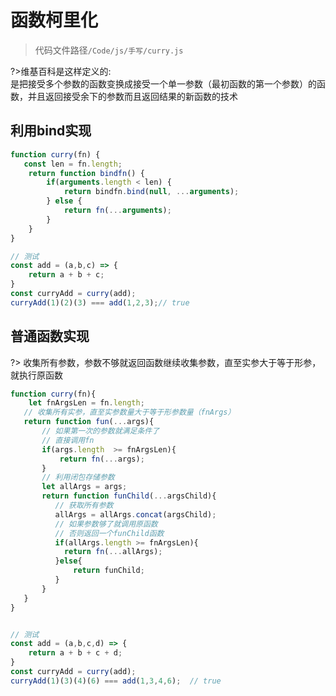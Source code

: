 # 函数柯里化
> 代码文件路径`/Code/js/手写/curry.js`   
   
?>维基百科是这样定义的:  
   是把接受多个参数的函数变换成接受一个单一参数（最初函数的第一个参数）的函数，并且返回接受余下的参数而且返回结果的新函数的技术
## 利用bind实现
```js
function curry(fn) {
   const len = fn.length;
    return function bindfn() {  
        if(arguments.length < len) {
            return bindfn.bind(null, ...arguments); 
        } else {
            return fn(...arguments);
        }
    }
}

// 测试
const add = (a,b,c) => {
    return a + b + c;
}
const curryAdd = curry(add);
curryAdd(1)(2)(3) === add(1,2,3);// true
```


## 普通函数实现
?> 收集所有参数，参数不够就返回函数继续收集参数，直至实参大于等于形参，就执行原函数
```js
function curry(fn){
    let fnArgsLen = fn.length;
   // 收集所有实参，直至实参数量大于等于形参数量（fnArgs）
   return function fun(...args){
       // 如果第一次的参数就满足条件了
       // 直接调用fn   
       if(args.length  >= fnArgsLen){
           return fn(...args);
       }
       // 利用闭包存储参数   
       let allArgs = args;
       return function funChild(...argsChild){
          // 获取所有参数   
          allArgs = allArgs.concat(argsChild);
          // 如果参数够了就调用原函数
          // 否则返回一个funChild函数  
          if(allArgs.length >= fnArgsLen){
            return fn(...allArgs);
          }else{
              return funChild;
          }
       }
   }
}


// 测试
const add = (a,b,c,d) => {
    return a + b + c + d;
}
const curryAdd = curry(add); 
curryAdd(1)(3)(4)(6) === add(1,3,4,6);  // true
```